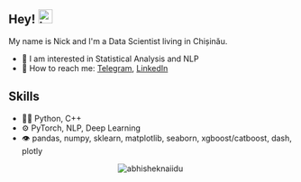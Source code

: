 ## Hey! <img src="https://media.giphy.com/media/hvRJCLFzcasrR4ia7z/giphy.gif" alt="Logo" width="25" height="25">
My name is Nick and I'm a Data Scientist living in Chișinău.


- 🤔 I am interested in Statistical Analysis and NLP
- 💬 How to reach me: [Telegram](https://t.me/ndrabcinski), [LinkedIn](https://www.linkedin.com/in/nickdrabcinski/)

## Skills
- 👨‍💻 Python, C++
- ⚙️ PyTorch, NLP, Deep Learning
- 👁️ pandas, numpy, sklearn, matplotlib, seaborn, xgboost/catboost, dash, plotly

<p align="center"> <img src="https://github-readme-stats.vercel.app/api?username=nickdrabcinski&show_icons=true&hide_border=true&theme=gotham" alt="abhisheknaiidu" />


<!---
nickdrabcinski/nickdrabcinski is a ✨ special ✨ repository because its `README.md` (this file) appears on your GitHub profile.
You can click the Preview link to take a look at your changes.
--->
